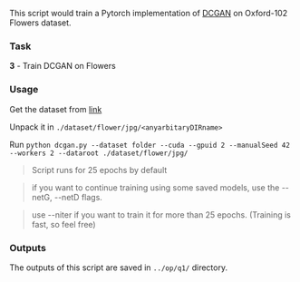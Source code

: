 This script would train a Pytorch implementation of [DCGAN](https://arxiv.org/abs/1511.06434) on Oxford-102 Flowers dataset.

### Task
 **3** -  Train DCGAN on Flowers

### Usage
Get the dataset from [link](http://www.robots.ox.ac.uk/~vgg/data/flowers/102/)

Unpack it in ``./dataset/flower/jpg/<anyarbitaryDIRname>``

Run 
``
    python dcgan.py --dataset folder --cuda --gpuid 2 --manualSeed 42 --workers 2 --dataroot ./dataset/flower/jpg/
``

> Script runs for 25 epochs by default

> if you want to continue training using some saved models, use the --netG, --netD flags.

> use --niter if you want to train it for more than 25 epochs. (Training is fast, so feel free)

### Outputs
The outputs of this script are saved in `../op/q1/` directory.